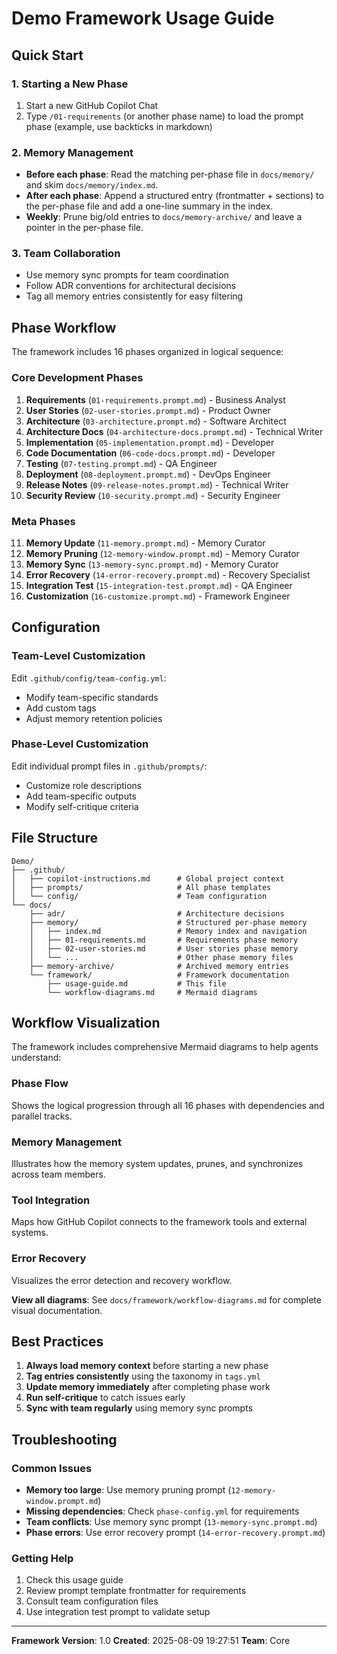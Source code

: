 # Demo Framework Usage Guide

## Quick Start

### 1. Starting a New Phase
1. Start a new GitHub Copilot Chat
2. Type `/01-requirements` (or another phase name) to load the prompt phase (example, use backticks in markdown)

### 2. Memory Management
- **Before each phase**: Read the matching per-phase file in `docs/memory/` and skim `docs/memory/index.md`.
- **After each phase**: Append a structured entry (frontmatter + sections) to the per-phase file and add a one-line summary in the index.
- **Weekly**: Prune big/old entries to `docs/memory-archive/` and leave a pointer in the per-phase file.

### 3. Team Collaboration
- Use memory sync prompts for team coordination
- Follow ADR conventions for architectural decisions
- Tag all memory entries consistently for easy filtering

## Phase Workflow

The framework includes 16 phases organized in logical sequence:

### Core Development Phases
1. **Requirements** (`01-requirements.prompt.md`) - Business Analyst
2. **User Stories** (`02-user-stories.prompt.md`) - Product Owner
3. **Architecture** (`03-architecture.prompt.md`) - Software Architect
4. **Architecture Docs** (`04-architecture-docs.prompt.md`) - Technical Writer
5. **Implementation** (`05-implementation.prompt.md`) - Developer
6. **Code Documentation** (`06-code-docs.prompt.md`) - Developer
7. **Testing** (`07-testing.prompt.md`) - QA Engineer
8. **Deployment** (`08-deployment.prompt.md`) - DevOps Engineer
9. **Release Notes** (`09-release-notes.prompt.md`) - Technical Writer
10. **Security Review** (`10-security.prompt.md`) - Security Engineer

### Meta Phases
11. **Memory Update** (`11-memory.prompt.md`) - Memory Curator
12. **Memory Pruning** (`12-memory-window.prompt.md`) - Memory Curator
13. **Memory Sync** (`13-memory-sync.prompt.md`) - Memory Curator
14. **Error Recovery** (`14-error-recovery.prompt.md`) - Recovery Specialist
15. **Integration Test** (`15-integration-test.prompt.md`) - QA Engineer
16. **Customization** (`16-customize.prompt.md`) - Framework Engineer

## Configuration

### Team-Level Customization
Edit `.github/config/team-config.yml`:
- Modify team-specific standards
- Add custom tags
- Adjust memory retention policies

### Phase-Level Customization
Edit individual prompt files in `.github/prompts/`:
- Customize role descriptions
- Add team-specific outputs
- Modify self-critique criteria

## File Structure

```
Demo/
├── .github/
│   ├── copilot-instructions.md      # Global project context
│   ├── prompts/                     # All phase templates
│   └── config/                      # Team configuration
└── docs/
    ├── adr/                         # Architecture decisions
    ├── memory/                      # Structured per-phase memory
    │   ├── index.md                 # Memory index and navigation
    │   ├── 01-requirements.md       # Requirements phase memory
    │   ├── 02-user-stories.md       # User stories phase memory
    │   └── ...                      # Other phase memory files
    ├── memory-archive/              # Archived memory entries
    └── framework/                   # Framework documentation
        ├── usage-guide.md           # This file
        └── workflow-diagrams.md     # Mermaid diagrams
```

## Workflow Visualization

The framework includes comprehensive Mermaid diagrams to help agents understand:

### Phase Flow
Shows the logical progression through all 16 phases with dependencies and parallel tracks.

### Memory Management
Illustrates how the memory system updates, prunes, and synchronizes across team members.

### Tool Integration
Maps how GitHub Copilot connects to the framework tools and external systems.

### Error Recovery
Visualizes the error detection and recovery workflow.

**View all diagrams**: See `docs/framework/workflow-diagrams.md` for complete visual documentation.

## Best Practices

1. **Always load memory context** before starting a new phase
2. **Tag entries consistently** using the taxonomy in `tags.yml`
3. **Update memory immediately** after completing phase work
4. **Run self-critique** to catch issues early
5. **Sync with team regularly** using memory sync prompts

## Troubleshooting

### Common Issues
- **Memory too large**: Use memory pruning prompt (`12-memory-window.prompt.md`)
- **Missing dependencies**: Check `phase-config.yml` for requirements
- **Team conflicts**: Use memory sync prompt (`13-memory-sync.prompt.md`)
- **Phase errors**: Use error recovery prompt (`14-error-recovery.prompt.md`)

### Getting Help
1. Check this usage guide
2. Review prompt template frontmatter for requirements
3. Consult team configuration files
4. Use integration test prompt to validate setup

---

**Framework Version**: 1.0
**Created**: 2025-08-09 19:27:51
**Team**: Core
